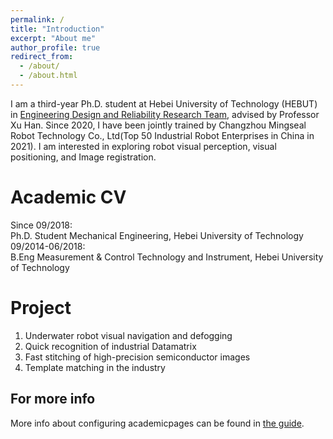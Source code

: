 ```yaml
---
permalink: /
title: "Introduction"
excerpt: "About me"
author_profile: true
redirect_from: 
  - /about/
  - /about.html
---
```



I am a third-year Ph.D. student at Hebei University of Technology (HEBUT) in [Engineering Design and Reliability Research Team](https://mes.hebut.edu.cn/kxyj/kytd/108697.htm), advised by Professor Xu Han. Since 2020, I have been jointly trained by Changzhou Mingseal Robot Technology Co., Ltd(Top 50 Industrial Robot Enterprises in China in 2021). I am interested in exploring robot visual perception, visual positioning, and Image registration. 

Academic CV
======
Since 09/2018:<br />
Ph.D. Student Mechanical Engineering, Hebei University of Technology<br />
09/2014-06/2018:<br />
B.Eng Measurement & Control Technology and Instrument, Hebei University of Technology<br />

Project
======
1. Underwater robot visual navigation and defogging
2. Quick recognition of industrial Datamatrix
3. Fast stitching of high-precision semiconductor images
4. Template matching in the industry


For more info
------
More info about configuring academicpages can be found in [the guide](https://academicpages.github.io/markdown/).
